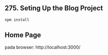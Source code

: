 ## 275. Seting Up the Blog Project

    npm install

## Home Page

pada browser: http://localhost:3000/
